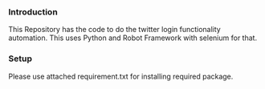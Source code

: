 ### Introduction
This Repository has the code to do the twitter login functionality automation.
This uses Python and Robot Framework with selenium for that.

### Setup
Please use attached requirement.txt for installing required package.
